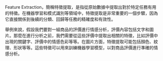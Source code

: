 Feature Extraction，簡稱特徵提取，是指從原始數據中提取出對於特定任務有用的特徵。在機器學習和模式識別等領域中，特徵提取是非常重要的一個步驟，因為它直接關係到後續的分類、回歸等任務的精確度和有效性。

舉例來說，假設我們要對一組商品的評價進行情感分析，評價內容包括文字和圖片。那麼在進行分析之前，我們需要從這些評價中提取出相關的特徵，比如評價中出現的關鍵字、評價中的情感色彩等等。在圖片方面，特徵提取可能包括顏色、紋理、形狀等等。這些特徵可以用來訓練機器學習模型，以對商品評價進行準確的情感分析。